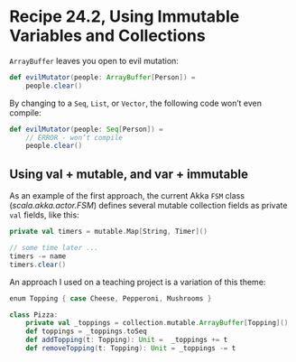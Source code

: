 # Recipe 24.2, Using Immutable Variables and Collections


`ArrayBuffer` leaves you open to evil mutation:

```scala
def evilMutator(people: ArrayBuffer[Person]) =
    people.clear()
```

By changing to a `Seq`, `List`, or `Vector`, the following code won’t even compile:

```scala
def evilMutator(people: Seq[Person]) =
    // ERROR - won’t compile
    people.clear()
```



## Using val + mutable, and var + immutable

As an example of the first approach, the current Akka `FSM` class (_scala.akka.actor.FSM_) defines several mutable collection fields as private `val` fields, like this:

```scala
private val timers = mutable.Map[String, Timer]()

// some time later ...
timers -= name
timers.clear()
```

An approach I used on a teaching project is a variation of this theme:

```scala
enum Topping { case Cheese, Pepperoni, Mushrooms } 

class Pizza:
    private val _toppings = collection.mutable.ArrayBuffer[Topping]()
    def toppings = _toppings.toSeq
    def addTopping(t: Topping): Unit =  _toppings += t
    def removeTopping(t: Topping): Unit = _toppings -= t
```





